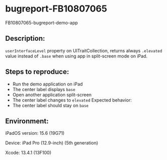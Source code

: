 # bugreport-FB10807065
FB10807065-bugreport-demo-app

## Description:
`userInterfaceLevel` property on UITraitCollection, returns always `.elevated` value instead of `.base` when using app in split-screen mode on iPad. 

## Steps to reproduce: 
- Run the demo application on iPad 
- The center label displays `base` 
- Open another application split-screen 
- The center label changes to `elevated` Expected behavior: 
- The center label should stay on `base` 

## Environment:
iPadOS version: 15.6 (19G71)

Device: iPad Pro (12.9-inch) (5th generation)

Xcode: 13.4.1 (13F100)
